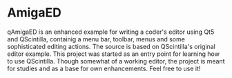 # AmigaED
qAmigaED is an enhanced example for writing a coder's editor using Qt5 and QScintilla, containig a menu bar, toolbar, menus and some sophisticated editing actions. The source is based on QScintilla's original editor example. This project was started as an entry point for learning how to use QScintilla. Though somewhat of a working editor, the project is meant for studies and as a base for own enhancements. Feel free to use it!
